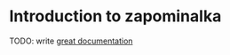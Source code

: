 # Introduction to zapominalka

TODO: write [great documentation](http://jacobian.org/writing/what-to-write/)
